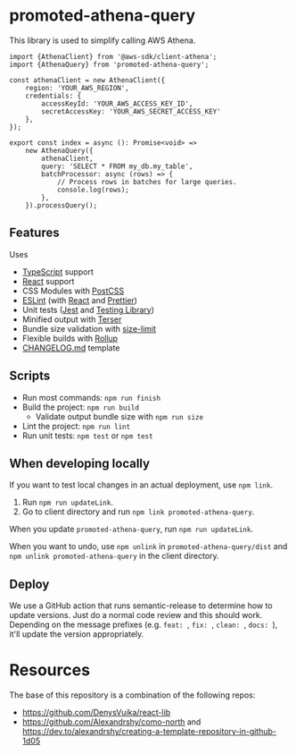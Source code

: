 # promoted-athena-query

This library is used to simplify calling AWS Athena.

```
import {AthenaClient} from '@aws-sdk/client-athena';
import {AthenaQuery} from 'promoted-athena-query';

const athenaClient = new AthenaClient({
    region: 'YOUR_AWS_REGION',
    credentials: {
        accessKeyId: 'YOUR_AWS_ACCESS_KEY_ID',
        secretAccessKey: 'YOUR_AWS_SECRET_ACCESS_KEY'
    },
});

export const index = async (): Promise<void> =>
    new AthenaQuery({
        athenaClient,
        query: 'SELECT * FROM my_db.my_table',
        batchProcessor: async (rows) => {
            // Process rows in batches for large queries.
            console.log(rows);
        },
    }).processQuery();
```


## Features

Uses
- [TypeScript](https://www.typescriptlang.org/) support
- [React](https://reactjs.org/) support
- CSS Modules with [PostCSS](https://postcss.org/)
- [ESLint](https://eslint.org/) (with [React](https://reactjs.org/) and [Prettier](https://prettier.io/))
- Unit tests ([Jest](https://jestjs.io/) and [Testing Library](https://testing-library.com/))
- Minified output with [Terser](https://terser.org/)
- Bundle size validation with [size-limit](https://github.com/ai/size-limit)
- Flexible builds with [Rollup](https://www.rollupjs.org/)
- [CHANGELOG.md](https://keepachangelog.com/en/1.0.0/) template

## Scripts

- Run most commands: `npm run finish`
- Build the project: `npm run build`
  - Validate output bundle size with `npm run size`
- Lint the project: `npm run lint`
- Run unit tests: `npm test` or `npm test`

## When developing locally

If you want to test local changes in an actual deployment, use `npm link`.

1. Run `npm run updateLink`.
4. Go to client directory and run `npm link promoted-athena-query`.

When you update `promoted-athena-query`, run `npm run updateLink`.

When you want to undo, use `npm unlink` in `promoted-athena-query/dist` and `npm unlink promoted-athena-query` in the client directory.

## Deploy

We use a GitHub action that runs semantic-release to determine how to update versions.  Just do a normal code review and this should work.  Depending on the message prefixes (e.g. `feat: `, `fix: `, `clean: `, `docs: `), it'll update the version appropriately.

# Resources

The base of this repository is a combination of the following repos:
- https://github.com/DenysVuika/react-lib
- https://github.com/Alexandrshy/como-north and https://dev.to/alexandrshy/creating-a-template-repository-in-github-1d05
